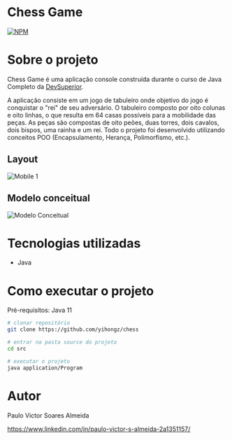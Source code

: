 # Chess Game
[![NPM](https://img.shields.io/npm/l/react)](https://github.com/yihongz/chess/blob/master/LICENSE) 

# Sobre o projeto

Chess Game é uma aplicação console construída durante o curso de Java Completo da [DevSuperior](https://devsuperior.com "Site da DevSuperior").

A aplicação consiste em um jogo de tabuleiro onde objetivo do jogo é conquistar o "rei" de seu adversário. O tabuleiro composto por oito colunas e oito linhas, o que resulta em 64 casas possíveis para a mobilidade das peças. As peças são compostas de oito peões, duas torres, dois cavalos, dois bispos, uma rainha e um rei. Todo o projeto foi desenvolvido utilizando conceitos POO (Encapsulamento, Herança, Polimorfismo, etc.).

## Layout
![Mobile 1](https://iili.io/BP8ApR.png)

## Modelo conceitual
![Modelo Conceitual](https://iili.io/BP8ddb.png)

# Tecnologias utilizadas
- Java

# Como executar o projeto

Pré-requisitos: Java 11

```bash
# clonar repositório
git clone https://github.com/yihongz/chess

# entrar na pasta source do projeto 
cd src

# executar o projeto
java application/Program
```

# Autor

Paulo Victor Soares Almeida

https://www.linkedin.com/in/paulo-victor-s-almeida-2a1351157/

